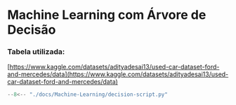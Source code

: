 # Machine Learning com Árvore de Decisão


### Tabela utilizada: 
[https://www.kaggle.com/datasets/adityadesai13/used-car-dataset-ford-and-mercedes/data](https://www.kaggle.com/datasets/adityadesai13/used-car-dataset-ford-and-mercedes/data)





``` python exec="on" html="1"
--8<-- "./docs/Machine-Learning/decision-script.py"
```